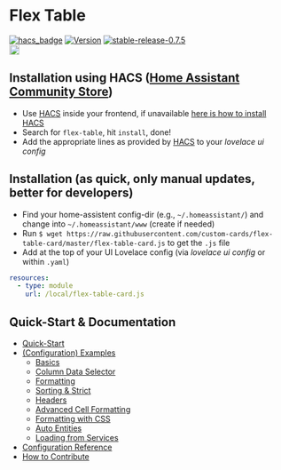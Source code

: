# Flex Table

[![hacs_badge](https://img.shields.io/badge/HACS-Default-41BDF5.svg?style=for-the-badge)](https://github.com/hacs/integration) 
[![Version](https://img.shields.io/badge/version-0.7.5-green.svg?style=plastic)](#) 
[![stable-release-0.7.5](https://img.shields.io/badge/stable-release_0.7.5-green.svg?style=plastic)](#)  
<a href="https://www.buymeacoffee.com/daringer" target="_blank"> <img src="https://cdn.buymeacoffee.com/buttons/lato-green.png" alt="Buy Me A Coffee Or Beer" height=18></a>

## Installation using HACS ([Home Assistant Community Store](https://hacs.xyz))

* Use [HACS](https://hacs.xyz) inside your frontend, if unavailable [here is how to install HACS](https://hacs.xyz/docs/installation/manual)
* Search for `flex-table`, hit `install`, done!
* Add the appropriate lines as provided by [HACS](https://hacs.xyz) to your *lovelace ui config* 

## Installation (as quick, only manual updates, better for developers)

* Find your home-assistent config-dir (e.g., `~/.homeassistant/`) and change into `~/.homeassistant/www` (create if needed)
* Run `$ wget https://raw.githubusercontent.com/custom-cards/flex-table-card/master/flex-table-card.js` to get the `.js` file
* Add at the top of your UI Lovelace config (via *lovelace ui config* or within `.yaml`)
``` yaml
resources:
  - type: module
    url: /local/flex-table-card.js
```

## Quick-Start & Documentation

* [Quick-Start](https://github.com/custom-cards/flex-table-card/tree/master/docs/example-cfg-basics.md)
* [(Configuration) Examples](https://github.com/custom-cards/flex-table-card/tree/master/docs)
  * [Basics](https://github.com/custom-cards/flex-table-card/tree/master/docs/example-cfg-basics.md)
  * [Column Data Selector](https://github.com/custom-cards/flex-table-card/tree/master/docs/example-cfg-data.md)
  * [Formatting](https://github.com/custom-cards/flex-table-card/tree/master/docs/example-cfg-simple-cell-formatting.md)
  * [Sorting & Strict](https://github.com/custom-cards/flex-table-card/tree/master/docs/example-cfg-sorting-strict.md)
  * [Headers](https://github.com/custom-cards/flex-table-card/tree/master/docs/example-cfg-headers.md)
  * [Advanced Cell Formatting](https://github.com/custom-cards/flex-table-card/tree/master/docs/example-cfg-advanced-cell-formatting.md)
  * [Formatting with CSS](https://github.com/custom-cards/flex-table-card/tree/master/docs/example-cfg-css.md)
  * [Auto Entities](https://github.com/custom-cards/flex-table-card/tree/master/docs/example-cfg-autoentities.md)
  * [Loading from Services](https://github.com/custom-cards/flex-table-card/tree/master/docs/example-cfg-services.md)
* [Configuration Reference](https://github.com/custom-cards/flex-table-card/tree/master/docs/config-ref.md)
* [How to Contribute](https://github.com/custom-cards/flex-table-card/tree/master/docs/contribute.md)
